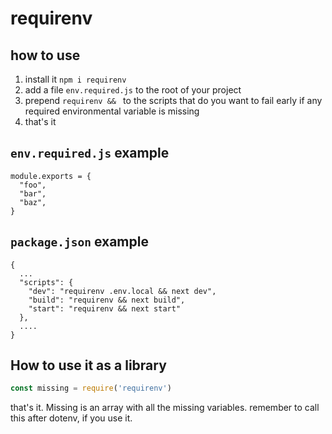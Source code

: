 # requirenv

## how to use

1. install it `npm i requirenv`
2. add a file `env.required.js` to the root of your project
3. prepend `requirenv && ` to the scripts that do you want to fail early if any required environmental variable is missing
4. that's it

## `env.required.js` example

```
module.exports = {
  "foo",
  "bar",
  "baz",
}
```

## `package.json` example

```
{
  ...
  "scripts": {
    "dev": "requirenv .env.local && next dev",
    "build": "requirenv && next build",
    "start": "requirenv && next start"
  },
  ....
}

```

## How to use it as a library

```javascript
const missing = require('requirenv')

```

that's it. Missing is an array with all the missing variables.
remember to call this after dotenv, if you use it.
